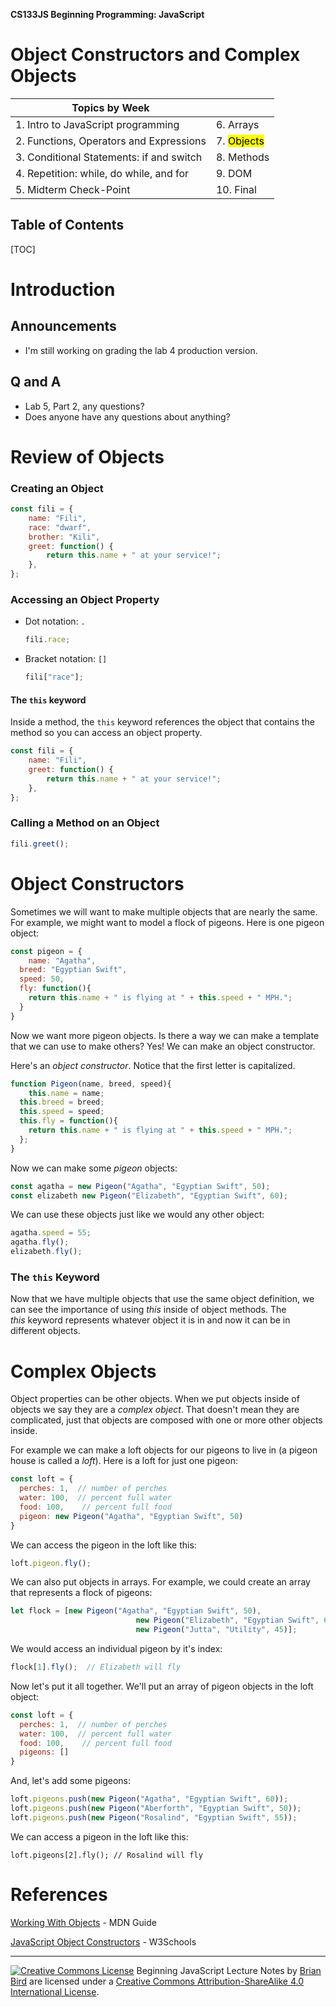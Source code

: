 **CS133JS Beginning Programming: JavaScript**

<h1>Object Constructors and Complex Objects</h1>


| Topics by Week                           |                         |
| ---------------------------------------- | ----------------------- |
| 1. Intro to JavaScript programming       | 6. Arrays               |
| 2. Functions, Operators and Expressions  | 7. <mark>Objects</mark> |
| 3. Conditional Statements: if and switch | 8. Methods              |
| 4. Repetition: while, do while, and for  | 9. DOM                  |
| 5. Midterm Check-Point                   | 10. Final               |


<h2>Table of Contents</h2>

[TOC]

# Introduction

## Announcements

- I'm still working on grading the lab 4 production version. 

## Q and A

- Lab 5, Part 2, any questions?
- Does anyone have any questions about anything?



# Review of Objects

### Creating an Object

```javascript
const fili = {
    name: "Fili",
    race: "dwarf",
    brother: "Kili",
    greet: function() {
        return this.name + " at your service!";
    },
};
```

### Accessing an Object Property

- Dot notation: `.`

  ```javascript
  fili.race;
  ```

- Bracket notation: `[]`

  ```javascript
  fili["race"];
  ```

#### The `this` keyword

Inside a method, the `this` keyword references the object that contains the method so you can access an object property.

```javascript
const fili = {
    name: "Fili",
    greet: function() { 
        return this.name + " at your service!";
    },
};
```

### Calling a Method on an Object

```javascript
fili.greet();
```



# Object Constructors

Sometimes we will want to make multiple objects that are nearly the same. For example, we might want to model a flock of pigeons. Here is one pigeon object:

```javascript
const pigeon = {
	name: "Agatha",
  breed: "Egyptian Swift",
  speed: 50,
  fly: function(){
    return this.name + " is flying at " + this.speed + " MPH.";
  }
}
```

Now we want more pigeon objects. Is there a way we can make a template that we can use to make others? Yes! We can make an object constructor.

Here's an *object constructor*. Notice that the first letter is capitalized.

```javascript
function Pigeon(name, breed, speed){
	this.name = name;
  this.breed = breed;
  this.speed = speed;
  this.fly = function(){
    return this.name + " is flying at " + this.speed + " MPH.";
  };
}
```

Now we can make some *pigeon* objects:

```javascript
const agatha = new Pigeon("Agatha", "Egyptian Swift", 50);
const elizabeth new Pigeon("Elizabeth", "Egyptian Swift", 60);
```

We can use these objects just like we would any other object:

```javascript
agatha.speed = 55;
agatha.fly();
elizabeth.fly();
```

### The `this` Keyword

Now that we have multiple objects that use the same object definition, we can see the importance of using *this* inside of object methods. The *this* keyword represents whatever object it is in and now it can be in different objects.



# Complex Objects

Object properties can be other objects. When we put objects inside of objects we say they are a *complex object*. That doesn't mean they are complicated, just that objects are composed with one or more other objects inside.

For example we can make a loft objects for our pigeons to live in (a pigeon house is called a *loft*). Here is a loft for just one pigeon:

```javascript
const loft = {
  perches: 1,  // number of perches
  water: 100,  // percent full water
  food: 100,    // percent full food
  pigeon: new Pigeon("Agatha", "Egyptian Swift", 50)
}
```

We can access the pigeon in the loft like this:

```javascript
loft.pigeon.fly();
```

We can also put objects in arrays. For example, we could create an array that represents a flock of pigeons:

```javascript
let flock = [new Pigeon("Agatha", "Egyptian Swift", 50),
							new Pigeon("Elizabeth", "Egyptian Swift", 60),
							new Pigeon("Jutta", "Utility", 45)];
```

We would access an individual pigeon by it's index:

```javascript
flock[1].fly();  // Elizabeth will fly
```

Now let's put it all together. We'll put an array of pigeon objects in the loft object:

```javascript
const loft = {
  perches: 1,  // number of perches
  water: 100,  // percent full water
  food: 100,    // percent full food
  pigeons: []
}
```

And, let's add some pigeons:

```javascript
loft.pigeons.push(new Pigeon("Agatha", "Egyptian Swift", 60));
loft.pigeons.push(new Pigeon("Aberforth", "Egyptian Swift", 50));
loft.pigeons.push(new Pigeon("Rosalind", "Egyptian Swift", 55));
```

We can access a pigeon in the loft like this:

```
loft.pigeons[2].fly(); // Rosalind will fly
```



# References

[Working With Objects](https://developer.mozilla.org/en-US/docs/Web/JavaScript/Guide/Working_with_Objects) - MDN Guide

[JavaScript Object Constructors](https://www.w3schools.com/js/js_object_constructors.asp) - W3Schools



------

[![Creative Commons License](https://i.creativecommons.org/l/by-sa/4.0/88x31.png)](http://creativecommons.org/licenses/by-sa/4.0/) Beginning JavaScript Lecture Notes by [Brian Bird](https://profbird.online) are licensed under a [Creative Commons Attribution-ShareAlike 4.0 International License](http://creativecommons.org/licenses/by-sa/4.0/). 